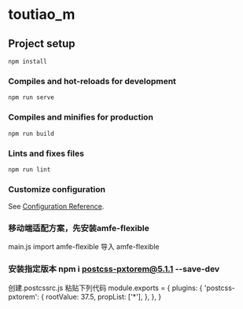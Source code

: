 # toutiao_m

## Project setup
```
npm install
```

### Compiles and hot-reloads for development
```
npm run serve
```

### Compiles and minifies for production
```
npm run build
```

### Lints and fixes files
```
npm run lint
```

### Customize configuration
See [Configuration Reference](https://cli.vuejs.org/config/).

### 移动端适配方案，先安装amfe-flexible
main.js import amfe-flexible 导入 amfe-flexible
### 安装指定版本 npm i postcss-pxtorem@5.1.1 --save-dev 
创建.postcssrc.js 粘贴下列代码
module.exports = {
  plugins: {
    'postcss-pxtorem': {
      rootValue: 37.5,
      propList: ['*'],
    },
  },
}
